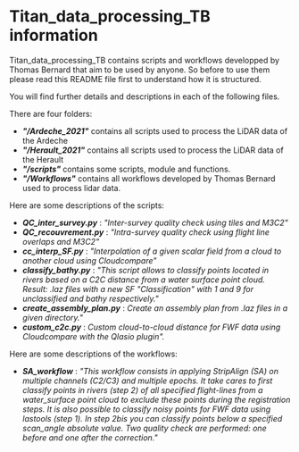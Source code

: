 # Titan_data_processing_TB information

Titan_data_processing_TB contains scripts and workflows developped by Thomas Bernard that aim to be used by anyone.
So before to use them please read this README file first to understand how it is structured.

You will find further details and descriptions in each of the following files.

There are four folders:
- ***"/Ardeche_2021"*** contains all scripts used to process the LiDAR data of the Ardeche
- ***"/Herault_2021"*** contains all scripts used to process the LiDAR data of the Herault
- ***"/scripts"*** contains some scripts, module and functions.
- ***"/Workflows"*** contains all workflows developed by Thomas Bernard used to process lidar data.

Here are some descriptions of the scripts:
- ***QC_inter_survey.py*** : *"Inter-survey quality check using tiles and M3C2"*
- ***QC_recouvrement.py*** : *"Intra-survey quality check using flight line overlaps and M3C2"*
- ***cc_interp_SF.py*** : *"Interpolation of a given scalar field from a cloud to another cloud using Cloudcompare"*
- ***classify_bathy.py*** : *"This script allows to classify points located in rivers based on a C2C distance
                      from a water surface point cloud. Result: .laz files with a new SF "Classification"
                      with 1 and 9 for unclassified and bathy respectively."*
- ***create_assembly_plan.py*** : *Create an assembly plan from .laz files in a given directory."*
- ***custom_c2c.py*** : *Custom cloud-to-cloud distance for FWF data using Cloudcompare with the Qlasio plugin".*

Here are some descriptions of the workflows:
 - ***SA_workflow*** : *"This workflow consists in applying StripAlign (SA) on multiple channels (C2/C3) and multiple epochs.
It take cares to first classify points in rivers (step 2) of all specified flight-lines from a water_surface
point cloud to exclude these points during the registration steps.
It is also possible to classify noisy points for FWF data using lastools (step 1).
In step 2bis you can classify points below a specified scan_angle absolute value.
Two quality check are performed: one before and one after the correction."*
